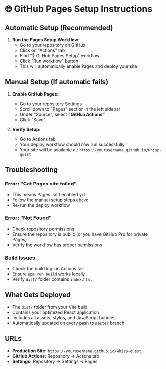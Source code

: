# 🌐 GitHub Pages Setup Instructions

## Automatic Setup (Recommended)

1. **Run the Pages Setup Workflow:**
   - Go to your repository on GitHub
   - Click on "Actions" tab
   - Find "📄 GitHub Pages Setup" workflow
   - Click "Run workflow" button
   - This will automatically enable Pages and deploy your site

## Manual Setup (If automatic fails)

1. **Enable GitHub Pages:**
   - Go to your repository Settings
   - Scroll down to "Pages" section in the left sidebar
   - Under "Source", select **"GitHub Actions"**
   - Click "Save"

2. **Verify Setup:**
   - Go to Actions tab
   - Your deploy workflow should now run successfully
   - Your site will be available at: `https://yourusername.github.io/whisp-quest`

## Troubleshooting

### Error: "Get Pages site failed"
- This means Pages isn't enabled yet
- Follow the manual setup steps above
- Re-run the deploy workflow

### Error: "Not Found"
- Check repository permissions
- Ensure the repository is public (or you have GitHub Pro for private Pages)
- Verify the workflow has proper permissions

### Build Issues
- Check the build logs in Actions tab
- Ensure `npm run build` works locally
- Verify `dist/` folder contains `index.html`

## What Gets Deployed

- The `dist/` folder from your Vite build
- Contains your optimized React application
- Includes all assets, styles, and JavaScript bundles
- Automatically updated on every push to `master` branch

## URLs

- **Production Site:** `https://yourusername.github.io/whisp-quest`
- **GitHub Actions:** Repository → Actions tab
- **Settings:** Repository → Settings → Pages
